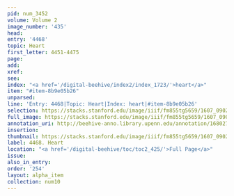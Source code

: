 ```yaml
---
pid: num_3452
volume: Volume 2
image_number: '435'
head:
entry: '4468'
topic: Heart
first_letter: 4451-4475
page:
add:
xref:
see:
index: "<a href='/digital-beehive/index2/index_1723/'>heart</a>"
item: "#item-8b9e05b26"
unparsed:
line: 'Entry: 4468|Topic: Heart|Index: heart|#item-8b9e05b26'
selection: https://stacks.stanford.edu/image/iiif/fm855tg5659/1607_0902/475,1801,2805,331/full/0/default.jpg
full_image: https://stacks.stanford.edu/image/iiif/fm855tg5659/1607_0902/full/full/0/default.jpg
annotation_uri: http://beehive-anno.library.upenn.edu/annotation/1680278721196
insertion:
thumbnail: https://stacks.stanford.edu/image/iiif/fm855tg5659/1607_0902/475,1801,600,180/250,/0/default.jpg
label: 4468. Heart
location: "<a href='/digital-beehive/toc/toc2_425/'>Full Page</a>"
issue:
also_in_entry:
order: '254'
layout: alpha_item
collection: num10
---
```

